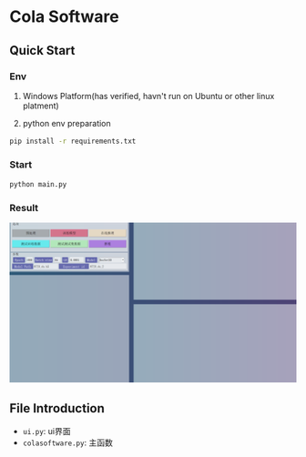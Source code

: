 # Cola Software

## Quick Start

### Env
1. Windows Platform(has verified, havn't run on Ubuntu or other linux platment)

2. python env preparation
```bash
pip install -r requirements.txt
```

### Start

```python
python main.py
```

### Result

![result](/res/res_img.png)

## File Introduction

* `ui.py`: ui界面
* `colasoftware.py`: 主函数
